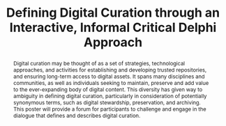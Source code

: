 ---
abstract: Digital curation may be thought of as a set of strategies, technological
  approaches, and activities for establishing and developing trusted repositories,
  and ensuring long-term access to digital assets. It spans many disciplines and communities,
  as well as individuals seeking to maintain, preserve and add value to the ever-expanding
  body of digital content. This diversity has given way to ambiguity in defining digital
  curation, particularly in consideration of potentially synonymous terms, such as
  digital stewardship, preservation, and archiving. This poster will provide a forum
  for participants to challenge and engage in the dialogue that defines and describes
  digital curation.
creators:
- Lori Podolsky Nordland
- Carolyn Hank
date: null
document_url: https://services.phaidra.univie.ac.at/api/object/o:294076/download
grand_parent: iPRES
institutions: []
keywords:
- ischool
- toronto
- canada
- digital curation
- preservation
- archives
- definition
- consensus
landing_page_url: https://phaidra.univie.ac.at/o:294076
language: eng
layout: publication
license: CC BY-NC-SA 3.0 AT
notes_url: null
parent: iPRES 2012
publication_type: poster
size: 578651
slides_url: null
source_name: iPRES
stream_url: null
title: Defining Digital Curation through an Interactive, Informal Critical Delphi
  Approach
year: 2012
---